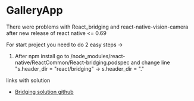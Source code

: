 # GalleryApp

There were problems with React_bridging and react-native-vision-camera
after new release of react native <= 0.69

For start project you need to do 2 easy steps ->

1. After npm install go to /node_modules/react-native/ReactCommon/React-bridging.podspec
   and change line "s.header_dir = "react/bridging" -> s.header_dir = "."

links with solution

- [Bridging solution github](https://github.com/facebook/react-native/issues/34102#issuecomment-1174395110)
